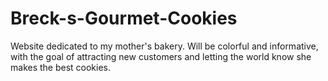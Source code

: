 # Breck-s-Gourmet-Cookies
Website dedicated to my mother's bakery. Will be colorful and informative, with the goal of attracting new customers and letting the world know she makes the best cookies.

